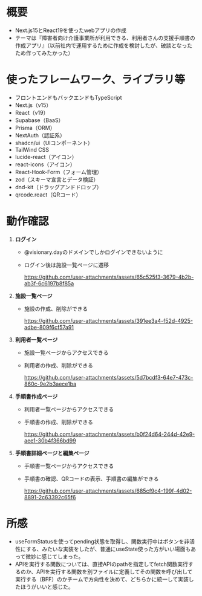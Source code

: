 # 概要
- Next.js15とReact19を使ったwebアプリの作成
- テーマは『障害者向け介護事業所が利用できる、利用者さんの支援手順書の作成アプリ』（以前社内で運用するために作成を検討したが、破談となったため作ってみたかった）

# 使ったフレームワーク、ライブラリ等
- フロントエンドもバックエンドもTypeScript
- Next.js（v15）
- React（v19）
- Supabase（BaaS）
- Prisma（ORM）
- NextAuth（認証系）
- shadcn/ui（UIコンポーネント）
- TailWind CSS
- lucide-react（アイコン）
- react-icons（アイコン）
- React-Hook-Form（フォーム管理）
- zod（スキーマ宣言とデータ検証）
- dnd-kit（ドラッグアンドドロップ）
- qrcode.react（QRコード）

# 動作確認

  1. **ログイン**
      - @visionary.dayのドメインでしかログインできないように
      - ログイン後は施設一覧ページに遷移
  
        https://github.com/user-attachments/assets/65c525f3-3679-4b2b-ab3f-6c6197b8f85a

  2. **施設一覧ページ**
      - 施設の作成、削除ができる

        https://github.com/user-attachments/assets/391ee3a4-f52d-4925-adbe-809f6cf57a91

  3.  **利用者一覧ページ**
      - 施設一覧ページからアクセスできる
      - 利用者の作成、削除ができる

        https://github.com/user-attachments/assets/5d7bcdf3-64e7-473c-860c-9e2b3aece1ba

  4. **手順書作成ページ**
      - 利用者一覧ページからアクセスできる
      - 手順書の作成、削除ができる

        https://github.com/user-attachments/assets/b0f24d64-244d-42e9-aee1-30b4f366bd99

  5. **手順書詳細ページと編集ページ**
      - 手順書一覧ページからアクセスできる
      - 手順書の確認、QRコードの表示、手順書の編集ができる

        https://github.com/user-attachments/assets/685cf9c4-199f-4d02-8891-2c63392c65f6

# 所感
- useFormStatusを使ってpending状態を取得し、関数実行中はボタンを非活性にする、みたいな実装をしたが、普通にuseState使った方がいい場面もあって微妙に感じてしまった。
- APIを実行する関数については、直接APIのpathを指定してfetch関数実行するのか、APIを実行する関数を別ファイルに定義してその関数を呼び出して実行する（BFF）のかチームで方向性を決めて、どちらかに統一して実装したほうがいいと感じた。
